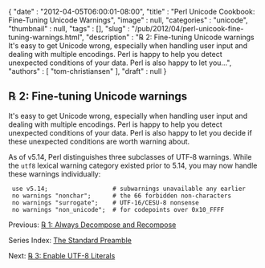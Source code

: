 {
   "date" : "2012-04-05T06:00:01-08:00",
   "title" : "Perl Unicode Cookbook: Fine-Tuning Unicode Warnings",
   "image" : null,
   "categories" : "unicode",
   "thumbnail" : null,
   "tags" : [],
   "slug" : "/pub/2012/04/perl-unicook-fine-tuning-warnings.html",
   "description" : "℞ 2: Fine-tuning Unicode warnings It's easy to get Unicode wrong, especially when handling user input and dealing with multiple encodings. Perl is happy to help you detect unexpected conditions of your data. Perl is also happy to let you...",
   "authors" : [
      "tom-christiansen"
   ],
   "draft" : null
}



℞ 2: Fine-tuning Unicode warnings
---------------------------------

It's easy to get Unicode wrong, especially when handling user input and dealing with multiple encodings. Perl is happy to help you detect unexpected conditions of your data. Perl is also happy to let you decide if these unexpected conditions are worth warning about.

As of v5.14, Perl distinguishes three subclasses of UTF‑8 warnings. While the `utf8` lexical warning category existed prior to 5.14, you may now handle these warnings individually:

     use v5.14;                  # subwarnings unavailable any earlier
     no warnings "nonchar";      # the 66 forbidden non-characters
     no warnings "surrogate";    # UTF-16/CESU-8 nonsense
     no warnings "non_unicode";  # for codepoints over 0x10_FFFF

Previous: [℞ 1: Always Decompose and Recompose](/pub/2012/04/perl-unicode-cookbook-always-decompose-and-recompose.html)

Series Index: [The Standard Preamble](/pub/2012/04/perlunicook-standard-preamble.html)

Next: [℞ 3: Enable UTF-8 Literals](/pub/2012/04/perlunicook-enable-utf-8-literals.html)
